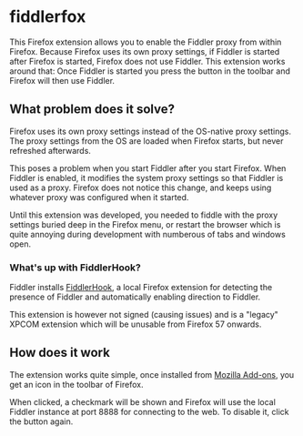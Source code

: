 # fiddlerfox

This Firefox extension allows you to enable the Fiddler proxy from within Firefox. Because Firefox uses its own proxy settings, if Fiddler is started after Firefox is started, Firefox does not use Fiddler. This extension works around that: Once Fiddler is started you press the button in the toolbar and Firefox will then use Fiddler.

## What problem does it solve?
Firefox uses its own proxy settings instead of the OS-native proxy settings. The proxy settings from the OS are loaded when Firefox starts, but never refreshed afterwards. 

This poses a problem when you start Fiddler after you start Firefox. When Fiddler is enabled, it modifies the system proxy settings so that Fiddler is used as a proxy. Firefox does not notice this change, and keeps using whatever proxy was configured when it started.

Until this extension was developed, you needed to fiddle with the proxy settings buried deep in the Firefox menu, or restart the browser which is quite annoying during development with numberous of tabs and windows open.

### What's up with FiddlerHook?
Fiddler installs [FiddlerHook](http://docs.telerik.com/fiddler/knowledgebase/fiddlerhook), a local Firefox extension for detecting the presence of Fiddler and automatically enabling direction to Fiddler.

This extension is however not signed (causing issues) and is a "legacy" XPCOM extension which will be unusable from Firefox 57 onwards.

## How does it work
The extension works quite simple, once installed from [Mozilla Add-ons](https://addons.mozilla.org/nl/firefox/addon/fiddlerfox/), you get an icon in the toolbar of Firefox. 

When clicked, a checkmark will be shown and Firefox will use the local Fiddler instance at port 8888 for connecting to the web. To disable it, click the button again. 